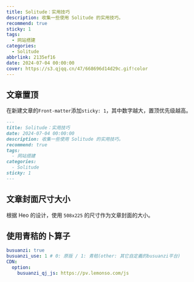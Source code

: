 ```yaml
---
title: Solitude：实用技巧
description: 收集一些使用 Solitude 的实用技巧。
recommend: true
sticky: 1
tags:
  - 网站搭建
categories:
  - Solitude
abbrlink: 2135ef16
date: 2024-07-04 00:00:00
cover: https://s3.qjqq.cn/47/668696d14d29c.gif!color
---
```


## 文章置顶

在新建文章的`Front-matter`添加`sticky: 1`，其中数字越大，置顶优先级越高。

```markdown
---
title: Solitude：实用技巧
date: 2024-07-04 00:00:00
description: 收集一些使用 Solitude 的实用技巧。
recommend: true
tags:
  - 网站搭建
categories:
  - Solitude
sticky: 1
---
```

## 文章封面尺寸大小

根据 Heo 的设计，使用 `508x225` 的尺寸作为文章封面的大小。

## 使用青秸的卜算子

```yaml
busuanzi: true
busuanzi_use: 1 # 0: 原版 / 1: 青秸(other: 其它自定義的busuanzi平台)
CDN:
  option:
    busuanzi_qj_js: https://pv.lemonso.com/js
```